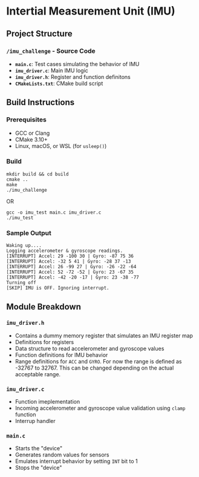 # Intertial Measurement Unit (IMU)

## Project Structure

### `/imu_challenge` - Source Code
- **`main.c`**: Test cases simulating the behavior of IMU
- **`imu_driver.c`**: Main IMU logic
- **`imu_driver.h`**: Register and function definitons
- **`CMakeLists.txt`**: CMake build script


## Build Instructions

### Prerequisites
- GCC or Clang
- CMake 3.10+
- Linux, macOS, or WSL (for `usleep()`)

### Build

```
mkdir build && cd build
cmake ..
make
./imu_challenge
```
OR

```
gcc -o imu_test main.c imu_driver.c
./imu_test
```

### Sample Output
```
Waking up....
Logging accelerometer & gyroscope readings.
[INTERRUPT] Accel: 29 -100 30 | Gyro: -87 75 36
[INTERRUPT] Accel: -32 5 41 | Gyro: -28 37 -13
[INTERRUPT] Accel: 26 -99 27 | Gyro: -26 -22 -64
[INTERRUPT] Accel: 52 -72 -52 | Gyro: 23 -67 35
[INTERRUPT] Accel: -42 -20 -17 | Gyro: 23 -38 -77
Turning off 
[SKIP] IMU is OFF. Ignoring interrupt.
```

## Module Breakdown
### **`imu_driver.h`**
- Contains a dummy memory register that simulates an IMU register map
- Definitions for registers
- Data structure to read accelerometer and gyroscope values
- Function definitions for IMU behavior
- Range definitions for `ACC` and `GYRO`. For now the range is defined as -32767 to 32767. This can be changed depending on the actual acceptable range.

### **`imu_driver.c`**
- Function imeplementation
- Incoming accelerometer and gyroscope value validation using `clamp` function
- Interrup handler

### **`main.c`**
- Starts the "device"
- Generates random values for sensors
- Emulates interrupt behavior by setting `INT` bit to 1
- Stops the "device"
